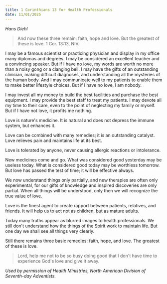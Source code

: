 ```yaml
---
title: 1 Corinthians 13 for Health Professionals
date: 11/01/2025
---
```


_Hans Diehl_

> <p></p>
> And now these three remain: faith, hope and love. But the greatest of these is love. 1 Cor. 13:13, NIV.

I may be a famous scientist or practicing physician and display in my office many diplomas and degrees. I may be considered an excellent teacher and a convincing speaker. But if I have no love, my words are worth no more than a noisy gong or a clanging bell. I may have the gifts of an outstanding clinician, making difficult diagnoses, and understanding all the mysteries of the human body. And I may communicate well to my patients to enable them to make better lifestyle choices. But if I have no love, I am nobody.

I may invest all my money to build the best facilities and purchase the best equipment. I may provide the best staff to treat my patients. I may devote all my time to their care, even to the point of neglecting my family or myself. But if I have not love, it profits me nothing.

Love is nature's medicine. It is natural and does not depress the immune system, but enhances it.

Love can be combined with many remedies; it is an outstanding catalyst. Love relieves pain and maintains life at its best.

Love is tolerated by anyone, never causing allergic reactions or intolerance.

New medicines come and go. What was considered good yesterday may be useless today. What is considered good today may be worthless tomorrow. But love has passed the test of time; it will be effective always.

We now understand things only partially, and new therapies are often only experimental, for our gifts of knowledge and inspired discoveries are only partial. When all things will be understood, only then we will recognize the true value of love.

Love is the finest agent to create rapport between patients, relatives, and friends. It will help us to act not as children, but as mature adults.

Today many truths appear as blurred images to health professionals. We still don't understand how the things of the Spirit work to maintain life. But one day we shall see all things very clearly.

Still there remains three basic remedies: faith, hope, and love. The greatest of these is love.

> <callout></callout>
> Lord, help me not to be so busy doing good that I don't have time to experience God's love and give it away.

_Used by permission of Health Ministries, North American Division of Seventh-day Adventists._